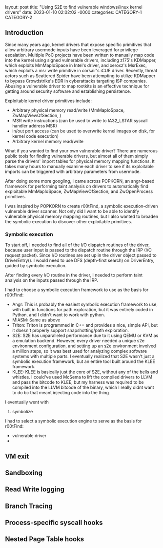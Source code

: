 layout: post
title: "Using S2E to find vulnerable windows/linux kernel drivers"
date: 2023-01-10 02:02:02 -0000
categories: CATEGORY-1 CATEGORY-2

## Introduction

Since many years ago, kernel drivers that expose specific primitives that allow arbitrary usermode inputs have been leveraged for privilege escalation. Multiple PoC projects have been written to manually map code into the kernel using signed vulnerable drivers, including z175's KDMapper, which exploits MmMapIoSpace in Intel's driver, and xeroxz's MsrExec, which exploits a msr write primitive in corsair's iCUE driver. Recently, threat actors such as Scattered Spider have been attempting to utilize KDMapper to bypass Crowdstrike's EDR in cyberattacks targeting ISP companies. Abusing a vulnerable driver to map rootkits is an effective technique for getting around security software and establishing persistence.

Exploitable kernel driver primitives include:
- Arbitrary physical memory read/write (MmMapIoSpace, ZwMapViewOfSection, )
- MSR write instructions (can be used to write to IA32_LSTAR syscall handler address MSR)
- in/out port access (can be used to overwrite kernel images on disk, for kernel code execution)
- Arbitrary kernel memory read/write 

What if you wanted to find your own vulnerable driver? There are numerous public tools for finding vulnerable drivers, but almost all of them simply parse the drivers' import tables for physical memory mapping functions. It takes many hours to manually examine each driver to see if its exploitable imports can be triggered with arbitrary parameters from usermode.

After doing some more googling, I came across POPKORN, an angr-based framework for performing taint analysis on drivers to automatically find exploitable MmMapIoSpace, ZwMapViewOfSection, and ZwOpenProcess primitives. 

I was inspired by POPKORN to create r00tFind, a symbolic execution-driven vulnerable driver scanner. Not only did I want to be able to identify vulnerable physical memory mapping routines, but I also wanted to broaden the symbolic execution to discover other exploitable primitives.

### Symbolic execution

To start off, I needed to find all of the I/O dispatch routines of the driver, because user input is passed to the dispatch routine through the IRP (I/O request packet). Since I/O routines are set up in the driver object passed to DriverEntry().  I would need to use DFS (depth-first search) on DriverEntry, guided by symbolic execution. 

After finding every I/O routine in the driver, I needed to perform taint analysis on the inputs passed through the IRP.

I had to choose a symbolic execution framework to use as the basis for r00tFind:

- Angr: This is probably the easiest symbolic execution framework to use, with built in functions for path exploration, but it was entirely coded in Python, and I didn't want to work with python.
- MIASM: Same as above
- Triton: Triton is programmed in C++ and provides a nice, simple API, but it doesn't properly support snapshotting/path exploration.
- S2E: S2E has unparalleled performance due to it using QEMU or KVM as a emulation backend. However, every driver needed a unique s2e environment configuration, and setting up an s2e environment involved a million steps, so it was best used for analyzing complex software systems with multiple parts. I eventually realized that S2E wasn't just a symbolic execution framework, but an entire tool built around the KLEE framework.
- KLEE: KLEE is basically just the core of S2E, without any of the bells and whistles. I could've used McSema to lift the compiled drivers to LLVM and pass the bitcode to KLEE, but my harness was required to be compiled into the LLVM bitcode of the binary, which I really didnt want to do bc that meant injecting code into the thing 

I eventually went with 

1. symbolize


I had to select a symbolic execution engine to serve as the basis for r00tFind:
- vulnerable driver
- 

## VM exit

## Sandboxing 

## Read Write logging

## Branch Tracing

## Process-specific syscall hooks

## Nested Page Table hooks
